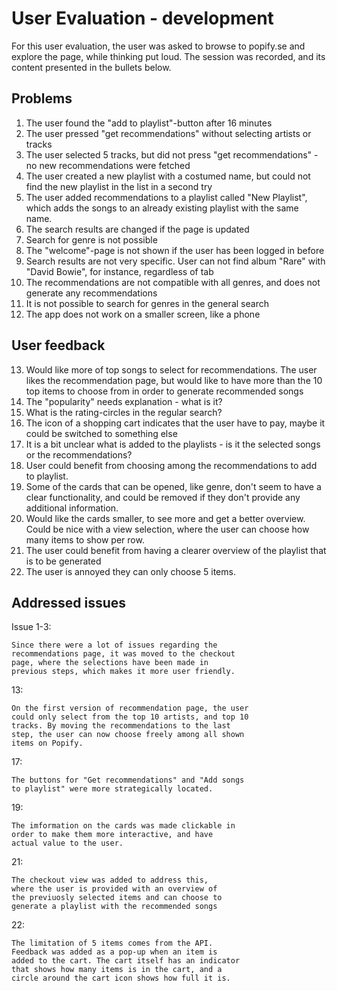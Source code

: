 # User Evaluation - development 

For this user evaluation, the user was asked to browse
to popify.se and explore the page, while thinking put loud.
The session was recorded, and its content presented in
the bullets below.

## Problems
1. The user found the "add to playlist"-button after 16 minutes
2. The user pressed "get recommendations" without selecting artists
or tracks
3. The user selected 5 tracks, but did not press "get recommendations" - 
no new recommendations were fetched
4. The user created a new playlist with a costumed name, but could not
find the new playlist in the list in a second try
5. The user added recommendations to a playlist called "New Playlist",
which adds the songs to an already existing playlist with the same name.
6. The search results are changed if the page is updated
7. Search for genre is not possible
8. The "welcome"-page is not shown if the user has been logged in before
9. Search results are not very specific. User can not find album "Rare" 
with "David Bowie", for instance, regardless of tab
10. The recommendations are not compatible with all genres, and does not
generate any recommendations 
11. It is not possible to search for genres in the general search
12. The app does not work on a smaller screen, like a phone

## User feedback
13. Would like more of top songs to select for recommendations. 
The user likes the recommendation page, but would like to have more
than  the 10 top items to choose from in order to generate recommended
songs
14. The "popularity" needs explanation - what is it? 
15. What is the rating-circles in the regular search? 
16. The icon of a shopping cart indicates that the user have to pay,
maybe it could be switched to something else
17. It is a bit unclear what is added to the playlists - is it the
selected songs or the recommendations? 
18. User could benefit from choosing among the recommendations to add to
playlist.
19. Some of the cards that can be opened, like genre, don't seem to have a
clear functionality, and could be removed if they don't provide any
additional information. 
20. Would like the cards smaller, to see more and get a better overview.
Could be nice with a view selection, where the user can choose how many 
items to show per row.
21. The user could benefit from having a clearer overview of the playlist
that is to be generated
22. The user is annoyed they can only choose 5 items. 

## Addressed issues
Issue 1-3: 

    Since there were a lot of issues regarding the 
    recommendations page, it was moved to the checkout 
    page, where the selections have been made in
    previous steps, which makes it more user friendly. 

13:

    On the first version of recommendation page, the user 
    could only select from the top 10 artists, and top 10
    tracks. By moving the recommendations to the last 
    step, the user can now choose freely among all shown 
    items on Popify.

17:
        
    The buttons for "Get recommendations" and "Add songs
    to playlist" were more strategically located. 

19:

    The imformation on the cards was made clickable in 
    order to make them more interactive, and have 
    actual value to the user. 

21: 

    The checkout view was added to address this,
    where the user is provided with an overview of 
    the previuosly selected items and can choose to
    generate a playlist with the recommended songs

22: 

    The limitation of 5 items comes from the API.
    Feedback was added as a pop-up when an item is
    added to the cart. The cart itself has an indicator
    that shows how many items is in the cart, and a 
    circle around the cart icon shows how full it is. 
    
